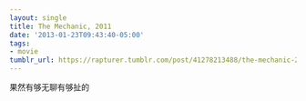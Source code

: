 ```yaml
---
layout: single
title: The Mechanic, 2011
date: '2013-01-23T09:43:40-05:00'
tags:
- movie
tumblr_url: https://rapturer.tumblr.com/post/41278213488/the-mechanic-2011
---
```

果然有够无聊有够扯的

